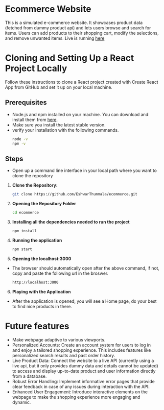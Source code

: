 # Ecommerce Website
This is a simulated e-commerce website. It showcases product data (fetched from dummy product api) and lets users browse and search for items. Users can add products to their shopping cart, modify the selections, and remove unwanted items. Live is running [here](https://eshwar-ecommerce.onrender.com)

# Cloning and Setting Up a React Project Locally

Follow these instructions to clone a React project created with Create React App from GitHub and set it up on your local machine.

## Prerequisites
- Node.js and npm installed on your machine. You can download and install them from [here](https://nodejs.org/).
- Make sure you install the latest stable version.
- verify your installation with the following commands.
    ```bash
    node -v
    npm -v
    ```

## Steps
- Open up a command line interface in your local path where you want to clone the repository

1. **Clone the Repository:**
   ```bash
   git clone https://github.com/EshwarThummala/ecommerce.git
   ```

2. **Opening the Repository Folder**
   ```bash
   cd ecommerce
   ```

3. **Installing all the dependencies needed to run the project**
    ```bash
    npm install
    ```

4. **Running the application**
    ```bash
    npm start
    ```

5. **Opening the localhost:3000**
- The browser should automatically open after the above command, if not, copy and paste the following url in the broswer.
    ```bash
    http://localhost:3000
    ```

6. **Playing with the Application**
- After the application is opened, you will see a Home page, do your best to find nice products in there.

# Future features
- Make webpage adaptive to various viewports.
- Personalized Accounts: Create an account system for users to log in and enjoy a tailored shopping experience. This includes features like personalized search results and past order history.
- Live Product Data: Connect the website to a live API (currently using a live api, but it only provides dummy data and details cannot be updated) to access and display up-to-date product and user information directly from a database.
- Robust Error Handling: Implement informative error pages that provide clear feedback in case of any issues during interaction with the API.
- Enhanced User Engagement: Introduce interactive elements on the webpage to make the shopping experience more engaging and dynamic.
